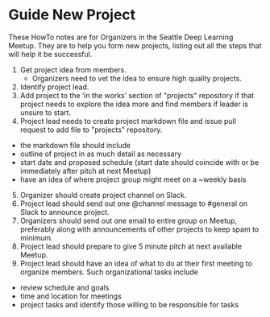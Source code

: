# Guide New Project

These HowTo notes are for Organizers in the Seattle Deep Learning Meetup. They 
are to help you form new projects, listing out all the steps that will help it be successful.  

1. Get project idea from members.
    * Organizers need to vet the idea to ensure high quality projects.
2. Identify project lead.
3. Add project to the ‘in the works’ section of "projects" repository if that project needs to explore the idea more and find members if leader is unsure to start.
4. Project lead needs to create project markdown file and issue pull request to add file to "projects" repository. 
  * the markdown file should include
  * outline of project in as much detail as necessary
  * start date and proposed schedule (start date should coincide with or be immediately after pitch at next Meetup)
  * have an idea of where project group might meet on a ~weekly basis
5. Organizer should create project channel on Slack.
5. Project lead should send out one @channel message to #general on Slack to announce project.
6. Organizers should send out one email to entire group on Meetup, preferably along with announcements of other projects to keep spam to minimum.
7. Project lead should prepare to give 5 minute pitch at next available Meetup.
8. Project lead should have an idea of what to do at their first meeting to organize members. Such organizational tasks include
  * review schedule and goals
  * time and location for meetings
  * project tasks and identify those willing to be responsible for tasks

